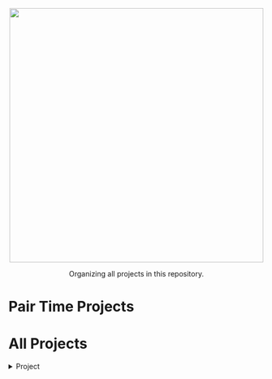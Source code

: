 <p align="center">
  <a href="#">
    <img src="https://martinfowler.com/articles/on-pair-programming/driver_navigator.png" width="500">
  </a>
</p>

<p align="center">
    Organizing all projects in this repository.
</p>

Pair Time Projects
=================
<!--ts-->
   # All Projects
   <details>
   <summary>Project</summary>
  
   ## Project #01 - Simple Bot that send message.
   * Programming language - Python
      * [Simple bot](https://github.com/Suspir0n/Pair-Time-Programming-Bot)
      * API
      * Front
      * [URL for see deploying]()
      * Members' articles
         * [Evandro Silva](https://www.linkedin.com/in/suspir0n//)
            * [GitFlow - From a different point of view](https://dev.to/suspir0n/gitflow-de-um-ponto-de-vista-diferente-1cn4)
            * [The secret of simple Python documentation.](https://dev.to/suspir0n/o-segredo-de-uma-documentacao-simples-em-python-4ik9)
         * [Ismael Carvalho](https://www.linkedin.com/in/ismael-carvalhoads/)
            * [how was it doing 100 Days of Code with Golang?](https://dev.to/figur8/como-foi-fazer-o-100-days-of-code-com-golang-2jf9)
            * [Pair Time! Help my friends helps me to keep motivated](https://dev.to/figur8/pair-time-help-my-friends-helps-me-to-keep-motivated-37bp)
         * [Ana Luisa](https://www.linkedin.com/in/ana-luisa-/)
            * [What is Git and Github ?](https://ei-dev.pingback.com/p/o-que-e-git-e-github-saiba-a-diferenca-e-a-importancia-para-a-sua-carreira)  
         * [Julio Braga](https://www.linkedin.com/in/julio-braga-7bb0761a3/) 
            * [What is Scrum ?](https://dev.to/julio_braga/o-que-e-scrum-p5j)    
   </details>


